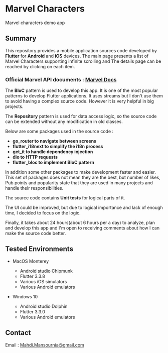 # Marvel Characters

Marvel characters demo app

## Summary
This repository provides a mobile application sources code developed by __Flutter__ for __Android__ and __iOS__ devices. The main page presents a list of Marvel Characters supporting infinite scrolling and The details page can be reached by clicking on each item.

### Official Marvel API documents : [Marvel Docs](https://developer.marvel.com/docs)

The __BloC__ pattern is used to develop this app. It is one of the most popular patterns to develop Flutter applications. It uses streams but I don't use them to avoid having a complex source code. However it is very helpful in big projects.

The __Repository__ pattern is used for data access logic, so the source code can be extended without any modification in old classes.

Below are some packages used in the source code :
- __go_router to navigate between screens__
- __flutter_i18next to simplify the i18n process__
- __get_it to handle dependency injection__
- __dio to HTTP requests__
- __flutter_bloc to implement BloC pattern__

In addition some other packages to make development faster and easier. This set of packages does not mean they are the best, but number of likes, Pub points and popularity state that they are used in many projects and handle their responsibilities.

The source code contains __Unit tests__ for logical parts of it.

The UI could be improved, but due to logical importance and lack of enough time, I decided to focus on the logic.

Finally, it takes about 24 hours(about 6 hours per a day) to analyze, plan and develop this app and I'm open to receiving comments about how I can make the source code better.

## Tested Environments
- MacOS Monterey
    - Android studio Chipmunk
    - Flutter 3.3.8
    - Various iOS simulators
    - Various Android emulators

- Windows 10
    - Android studio Dolphin
    - Flutter 3.3.0
    - Various Android emulators


## Contact
Email : [Mahdi.Mansournia@gmail.com](mahdi.mansournia@gmail.com)
